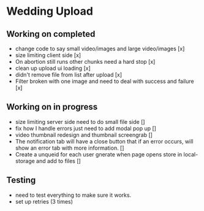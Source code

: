 # Wedding Upload

## Working on completed
- change code to say small video/images and large video/images [x]
- size limiting client side [x]
- On abortion still runs other chunks need a hard stop [x]
- clean up upload ui loading [x]
- didn't remove file from list after upload [x]
- Filter broken with one image and need to deal with success and failure [x]


## Working on in progress
- size limiting server side need to do small file side []
- fix how I handle errors just need to add modal pop up []
- video thumbnail redesign and thumbnail screengrab []
- The notification tab will have a close button that if an error occurs, will show an error tab with more information. []
- Create a unqueid for each user gnerate when page opens store in local-storage and add to files []

## Testing
- need to test everything to make sure it works. 
- set up retries (3 times)
